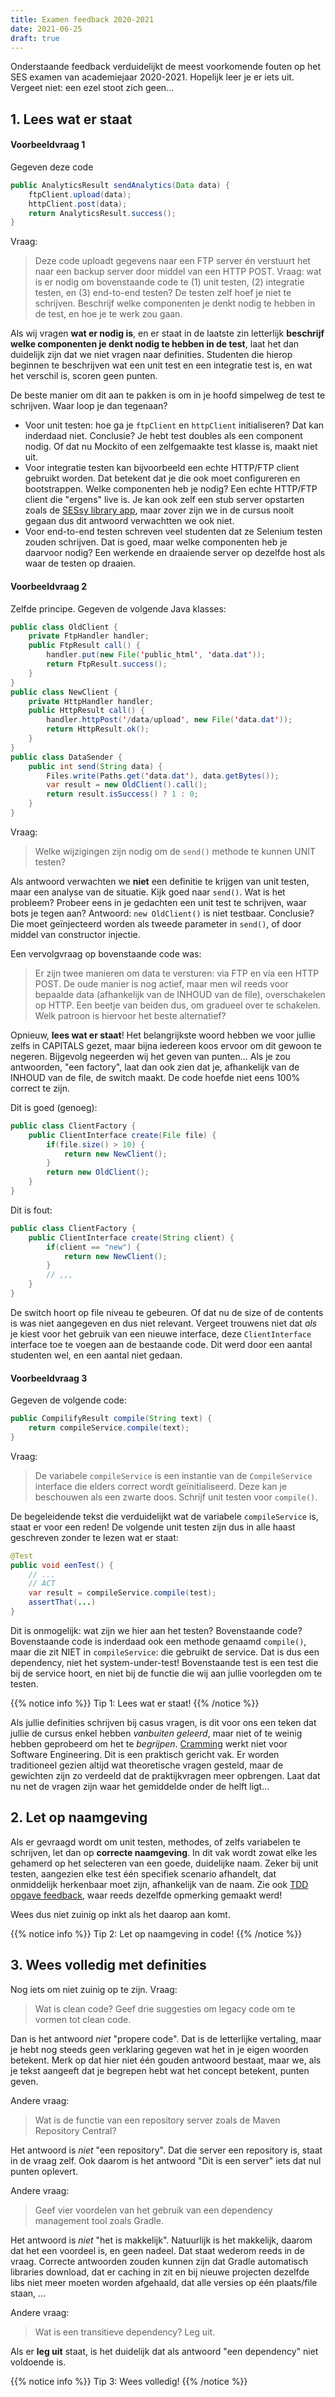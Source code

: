 ```yaml
---
title: Examen feedback 2020-2021
date: 2021-06-25
draft: true
---
```


Onderstaande feedback verduidelijkt de meest voorkomende fouten op het SES examen van academiejaar 2020-2021. Hopelijk leer je er iets uit. Vergeet niet: een ezel stoot zich geen... 

## 1. Lees wat er staat

#### Voorbeeldvraag 1

Gegeven deze code

```java
public AnalyticsResult sendAnalytics(Data data) {
    ftpClient.upload(data);
    httpClient.post(data);
    return AnalyticsResult.success();
}
```

Vraag:

> Deze code uploadt gegevens naar een FTP server én verstuurt het naar een backup server door middel van een HTTP POST. Vraag: wat is er nodig om bovenstaande code te (1) unit testen, (2) integratie testen, en (3) end-to-end testen? De testen zelf hoef je niet te schrijven. Beschrijf welke componenten je denkt nodig te hebben in de test, en hoe je te werk zou gaan. 

Als wij vragen **wat er nodig is**, en er staat in de laatste zin letterlijk **beschrijf welke componenten je denkt nodig te hebben in de test**, laat het dan duidelijk zijn dat we niet vragen naar definities. Studenten die hierop beginnen te beschrijven wat een unit test en een integratie test is, en wat het verschil is, scoren geen punten. 

De beste manier om dit aan te pakken is om in je hoofd simpelweg de test te schrijven. Waar loop je dan tegenaan? 

- Voor unit testen: hoe ga je `ftpClient` en `httpClient` initialiseren? Dat kan inderdaad niet. Conclusie? Je hebt test doubles als een component nodig. Of dat nu Mockito of een zelfgemaakte test klasse is, maakt niet uit. 
- Voor integratie testen kan bijvoorbeeld een echte HTTP/FTP client gebruikt worden. Dat betekent dat je die ook moet configureren en bootstrappen. Welke componenten heb je nodig? Een echte HTTP/FTP client die "ergens" live is. Je kan ook zelf een stub server opstarten zoals de [SESsy library app](/extra/sessy/), maar zover zijn we in de cursus nooit gegaan dus dit antwoord verwachtten we ook niet. 
- Voor end-to-end testen schreven veel studenten dat ze Selenium testen zouden schrijven. Dat is goed, maar welke componenten heb je daarvoor nodig? Een werkende en draaiende server op dezelfde host als waar de testen op draaien. 

#### Voorbeeldvraag 2

Zelfde principe. Gegeven de volgende Java klasses:

```java
public class OldClient {
    private FtpHandler handler;
    public FtpResult call() {
        handler.put(new File('public_html', 'data.dat'));
        return FtpResult.success();
    }
}
public class NewClient {
    private HttpHandler handler;
    public HttpResult call() {
        handler.httpPost('/data/upload', new File('data.dat'));
        return HttpResult.ok();
    }
}
public class DataSender {
    public int send(String data) {
        Files.write(Paths.get('data.dat'), data.getBytes());
        var result = new OldClient().call();
        return result.isSuccess() ? 1 : 0;
    }
}
```

Vraag: 

> Welke wijzigingen zijn nodig om de `send()` methode te kunnen UNIT testen?

Als antwoord verwachten we **niet** een definitie te krijgen van unit testen, maar een analyse van de situatie. Kijk goed naar `send()`. Wat is het probleem? Probeer eens in je gedachten een unit test te schrijven, waar bots je tegen aan? Antwoord: `new OldClient()` is niet testbaar. Conclusie? Die moet geïnjecteerd worden als tweede parameter in `send()`, of door middel van constructor injectie. 

Een vervolgvraag op bovenstaande code was:

> Er zijn twee manieren om data te versturen: via FTP en via een HTTP POST. De oude manier is nog actief, maar men wil reeds voor bepaalde data (afhankelijk van de INHOUD van de file), overschakelen op HTTP. Een beetje van beiden dus, om gradueel over te schakelen. Welk patroon is hiervoor het beste alternatief? 

Opnieuw, **lees wat er staat**! Het belangrijkste woord hebben we voor jullie zelfs in CAPITALS gezet, maar bijna iedereen koos ervoor om dit gewoon te negeren. Bijgevolg negeerden wij het geven van punten... Als je zou antwoorden, "een factory", laat dan ook zien dat je, afhankelijk van de INHOUD van de file, de switch maakt. De code hoefde niet eens 100% correct te zijn. 

Dit is goed (genoeg):

```java
public class ClientFactory {
    public ClientInterface create(File file) {
        if(file.size() > 10) {
            return new NewClient();
        }
        return new OldClient();
    }
}
```

Dit is fout:

```java
public class ClientFactory {
    public ClientInterface create(String client) {
        if(client == "new") { 
            return new NewClient();
        }
        // ,,,
    }
}
```

De switch hoort op file niveau te gebeuren. Of dat nu de size of de contents is was niet aangegeven en dus niet relevant. Vergeet trouwens niet dat _als_ je kiest voor het gebruik van een nieuwe interface, deze `ClientInterface` interface toe te voegen aan de bestaande code. Dit werd door een aantal studenten wel, en een aantal niet gedaan. 

#### Voorbeeldvraag 3

Gegeven de volgende code:

```java
public CompilifyResult compile(String text) {
    return compileService.compile(text);
}
```

Vraag:

> De variabele `compileService` is een instantie van de `CompileService` interface die elders correct wordt geïnitialiseerd. Deze kan je beschouwen als een zwarte doos. Schrijf unit testen voor `compile()`. 

De begeleidende tekst die verduidelijkt wat de variabele `compileService` is, staat er voor een reden! De volgende unit testen zijn dus in alle haast geschreven zonder te lezen wat er staat:

```java
@Test
public void eenTest() {
    // ...
    // ACT
    var result = compileService.compile(test);
    assertThat(...)
}
```

Dit is onmogelijk: wat zijn we hier aan het testen? Bovenstaande code? Bovenstaande code is inderdaad ook een methode genaamd `compile()`, maar die zit NIET in `compileService`: die gebruikt de service. Dat is dus een dependency, niet het system-under-test! Bovenstaande test is een test die bij de service hoort, en niet bij de functie die wij aan jullie voorlegden om te testen. 

{{% notice info %}}
Tip 1: Lees wat er staat!
{{% /notice %}}

Als jullie definities schrijven bij casus vragen, is dit voor ons een teken dat jullie de cursus enkel hebben _vanbuiten geleerd_, maar niet of te weinig hebben geprobeerd om het te _begrijpen_. [Cramming](https://en.wikipedia.org/wiki/Cramming_(education)) werkt niet voor Software Engineering. Dit is een praktisch gericht vak. Er worden traditioneel gezien altijd wat theoretische vragen gesteld, maar de gewichten zijn zo verdeeld dat de praktijkvragen meer opbrengen. Laat dat nu net de vragen zijn waar het gemiddelde onder de helft ligt... 

## 2. Let op naamgeving

Als er gevraagd wordt om unit testen, methodes, of zelfs variabelen te schrijven, let dan op **correcte naamgeving**. In dit vak wordt zowat elke les gehamerd op het selecteren van een goede, duidelijke naam. Zeker bij unit testen, aangezien elke test één specifiek scenario afhandelt, dat onmiddelijk herkenbaar moet zijn, afhankelijk van de naam. Zie ook [TDD opgave feedback](/tdd/tdd-ex-feedback/), waar reeds dezelfde opmerking gemaakt werd!

Wees dus niet zuinig op inkt als het daarop aan komt.

{{% notice info %}}
Tip 2: Let op naamgeving in code!
{{% /notice %}}

## 3. Wees volledig met definities

Nog iets om niet zuinig op te zijn. Vraag:

> Wat is clean code? Geef drie suggesties om legacy code om te vormen tot clean code. 

Dan is het antwoord _niet_ "propere code". Dat is de letterlijke vertaling, maar je hebt nog steeds geen verklaring gegeven wat het in je eigen woorden betekent. Merk op dat hier niet één gouden antwoord bestaat, maar we, als je tekst aangeeft dat je begrepen hebt wat het concept betekent, punten geven.

Andere vraag:

> Wat is de functie van een repository server zoals de Maven Repository Central?

Het antwoord is _niet_ "een repository". Dat die server een repository is, staat in de vraag zelf. Ook daarom is het antwoord "Dit is een server" iets dat nul punten oplevert. 

Andere vraag:

> Geef vier voordelen van het gebruik van een dependency management tool zoals Gradle.

Het antwoord is _niet_ "het is makkelijk". Natuurlijk is het makkelijk, daarom dat het een voordeel is, en geen nadeel. Dat staat wederom reeds in de vraag. Correcte antwoorden zouden kunnen zijn dat Gradle automatisch libraries download, dat er caching in zit en bij nieuwe projecten dezelfde libs niet meer moeten worden afgehaald, dat alle versies op één plaats/file staan, ...

Andere vraag:

> Wat is een transitieve dependency? Leg uit.

Als er **leg uit** staat, is het duidelijk dat als antwoord "een dependency" niet voldoende is. 

{{% notice info %}}
Tip 3: Wees volledig!
{{% /notice %}}

